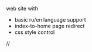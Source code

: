 
web site with 
* basic ru/en language support
* index-to-home page redirect
* css style control

//
